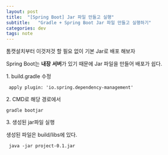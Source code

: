 ```yaml
---
layout: post
title:  "[Spring Boot] Jar 파일 만들고 실행"
subtitle:   "Gradle + Spring Boot Jar 파일 만들고 실행하기"
categories: dev
tags: note
---
```


톰캣설치부터 이것저것 할 필요 없이 기본 Jar로 배포 해보자


Spring Boot는 **내장** **서버**가 있기 때문에 Jar 파일을 만들어 배포가 쉽다.




1\. build.gradle 수정

```
 apply plugin: 'io.spring.dependency-management'
```

2\. CMD로 해당 경로에서

```
gradle bootjar
```

3\. 생성된 jar파일 실행

생성된 파일은 build/libs에 있다.

```
 java -jar project-0.1.jar
```